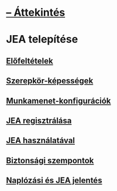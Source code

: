 
# [– Áttekintés](overview.md)

# JEA telepítése
## [Előfeltételek](prerequisites.md)
## [Szerepkör-képességek](role-capabilities.md)
## [Munkamenet-konfigurációk](session-configurations.md)
## [JEA regisztrálása](register-jea.md)
## [JEA használatával](using-jea.md)
## [Biztonsági szempontok](security-considerations.md)
## [Naplózási és JEA jelentés](audit-and-report.md)
